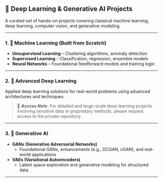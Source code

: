 ## 🤖 Deep Learning & Generative AI Projects

A curated set of hands-on projects covering classical machine learning, deep learning, computer vision, and generative modeling.

---

### 1. 🚀 Machine Learning (Built from Scratch)
- **Unsupervised Learning** – Clustering algorithms, anomaly detection  
- **Supervised Learning** – Classification, regression, ensemble models  
- **Neural Networks** – Foundational feedforward models and training logic

---

### 2. 🔬 Advanced Deep Learning  
Applied deep learning solutions for real-world problems using advanced architectures and techniques.

> 📌 ***Access Note***: For detailed and large-scale deep learning projects involving sensitive data or proprietary methods, please request access to the private repository.

---

### 3. 🎨 Generative AI
- **GANs (Generative Adversarial Networks)**  
  - Foundational GANs, enhancements (e.g., DCGAN, cGAN), and real-world applications  
- **VAEs (Variational Autoencoders)**  
  - Latent space exploration and generative modeling for structured data

---
